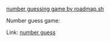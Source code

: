 [number guessing game by roadmap.sh](https://roadmap.sh/projects/number-guessing-game)




Number guess game:




Link: [number guess](https://github.com/agbgaming24/aryan-project/blob/main/random%20number%20game.py)
